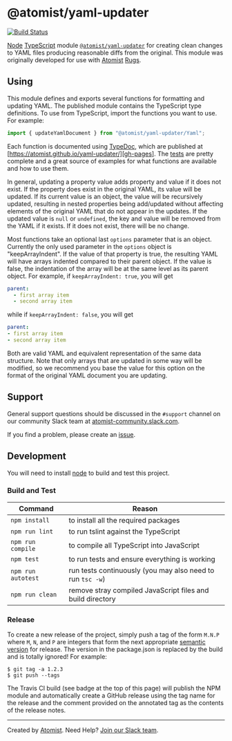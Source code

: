# @atomist/yaml-updater

[![Build Status](https://travis-ci.org/atomist/yaml-updater.svg?branch=master)](https://travis-ci.org/atomist/yaml-updater)

[Node][node] [TypeScript][ts]
module [`@atomist/yaml-updater`][yaml-updater] for creating clean
changes to YAML files producing reasonable diffs from the original.
This module was originally developed for use
with [Atomist][www] [Rugs][docs].

[node]: https://nodejs.org/
[ts]: https://www.typescriptlang.org/
[yaml-updater]: https://www.npmjs.com/package/@atomist/yaml-updater
[www]: https://www.atomist.com/
[docs]: http://docs.atomist.com/

## Using

This module defines and exports several functions for formatting and
updating YAML.  The published module contains the TypeScript type
definitions.  To use from TypeScript, import the functions you want to
use.  For example:

```typescript
import { updateYamlDocument } from "@atomist/yaml-updater/Yaml";
```

Each function is documented using [TypeDoc][typedoc], which are
published at [https://atomist.github.io/yaml-updater/][gh-pages].
The [tests][] are pretty complete and a great source of examples for
what functions are available and how to use them.

In general, updating a property value adds property and value if it
does not exist.  If the property does exist in the original YAML, its
value will be updated.  If its current value is an object, the value
will be recursively updated, resulting in nested properties being
add/updated without affecting elements of the original YAML that do
not appear in the updates.  If the updated value is `null` or
`undefined`, the key and value will be removed from the YAML if it
exists.  If it does not exist, there will be no change.

Most functions take an optional last `options` parameter that is an
object.  Currently the only used parameter in the `options` object is
"keepArrayIndent".  If the value of that property is true, the
resulting YAML will have arrays indented compared to their parent
object.  If the value is false, the indentation of the array will be
at the same level as its parent object.  For example, if
`keepArrayIndent: true`, you will get

```yaml
parent:
  - first array item
  - second array item
```

while if `keepArrayIndent: false`, you will get

```yaml
parent:
- first array item
- second array item
```

Both are valid YAML and equivalent representation of the same data
structure.  Note that only arrays that are updated in some way will be
modified, so we recommend you base the value for this option on the
format of the original YAML document you are updating.

[typedoc]: http://typedoc.org/ (TypeDoc)
[gh-pages]: https://atomist.github.io/yaml-updater/ (@atomist/yaml-updater TypeDocs)
[tests]: src/YamlTest.ts (yaml-updater Tests)

## Support

General support questions should be discussed in the `#support`
channel on our community Slack team
at [atomist-community.slack.com][slack].

If you find a problem, please create an [issue][].

[issue]: https://github.com/atomist/yaml-updater/issues

## Development

You will need to install [node][] to build and test this project.

### Build and Test

Command | Reason
------- | ------
`npm install` | to install all the required packages
`npm run lint` | to run tslint against the TypeScript
`npm run compile` | to compile all TypeScript into JavaScript
`npm test` | to run tests and ensure everything is working
`npm run autotest` | run tests continuously (you may also need to run `tsc -w`)
`npm run clean` | remove stray compiled JavaScript files and build directory

### Release

To create a new release of the project, simply push a tag of the form
`M.N.P` where `M`, `N`, and `P` are integers that form the next
appropriate [semantic version][semver] for release.  The version in
the package.json is replaced by the build and is totally ignored!  For
example:

[semver]: http://semver.org

```
$ git tag -a 1.2.3
$ git push --tags
```

The Travis CI build (see badge at the top of this page) will publish
the NPM module and automatically create a GitHub release using the tag
name for the release and the comment provided on the annotated tag as
the contents of the release notes.

---
Created by [Atomist][atomist].
Need Help?  [Join our Slack team][slack].

[atomist]: https://www.atomist.com/
[slack]: https://join.atomist.com
